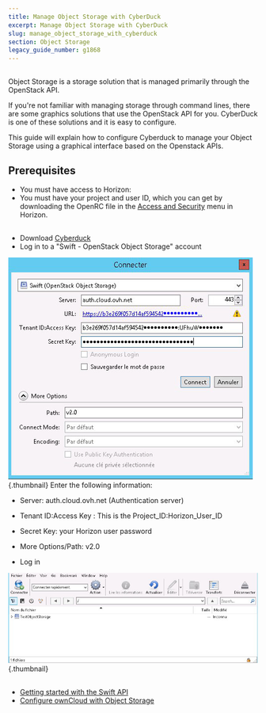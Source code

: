 ```yaml
---
title: Manage Object Storage with CyberDuck
excerpt: Manage Object Storage with CyberDuck
slug: manage_object_storage_with_cyberduck
section: Object Storage
legacy_guide_number: g1868
---
```



## 
Object Storage is a storage solution that is managed primarily through the OpenStack API.

If you're not familiar with managing storage through command lines, there are some graphics solutions that use the OpenStack API for you. CyberDuck is one of these solutions and it is easy to configure. 

This guide will explain how to configure Cyberduck to manage your Object Storage using a graphical interface based on the Openstack APIs.


## Prerequisites

- You must have access to Horizon: []({legacy}1773)
- You must have your project and user ID, which you can get by downloading the OpenRC file in the [Access and Security]({legacy}1774) menu in Horizon.




## 

- Download [Cyberduck](https://cyberduck.io/)
- Log in to a "Swift - OpenStack Object Storage" account



![](images/img_2757.jpg){.thumbnail}
Enter the following information:

- Server: auth.cloud.ovh.net (Authentication server)
- Tenant ID:Access Key : This is the Project_ID:Horizon_User_ID
- Secret Key: your Horizon user password
- More Options/Path: v2.0



- Log in



![](images/img_2756.jpg){.thumbnail}


## 

- [Getting started with the Swift API]({legacy}1916)
- [Configure ownCloud with Object Storage]({legacy}2000)




## 
 

